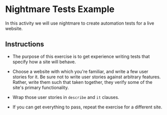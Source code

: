# Nightmare Tests Example

In this activity we will use nightmare to create automation tests for a live website.

## Instructions

* The purpose of this exercise is to get experience writing tests that specify how a site will behave.

* Choose a website with which you're familiar, and write a few user stories for it. Be sure not to write user stories against arbitrary features. Rather, write them such that taken together, they verify some of the site's primary functionality.

* Wrap those user stories in `describe` and `it` clauses.

* If you can get everything to pass, repeat the exercise for a different site.